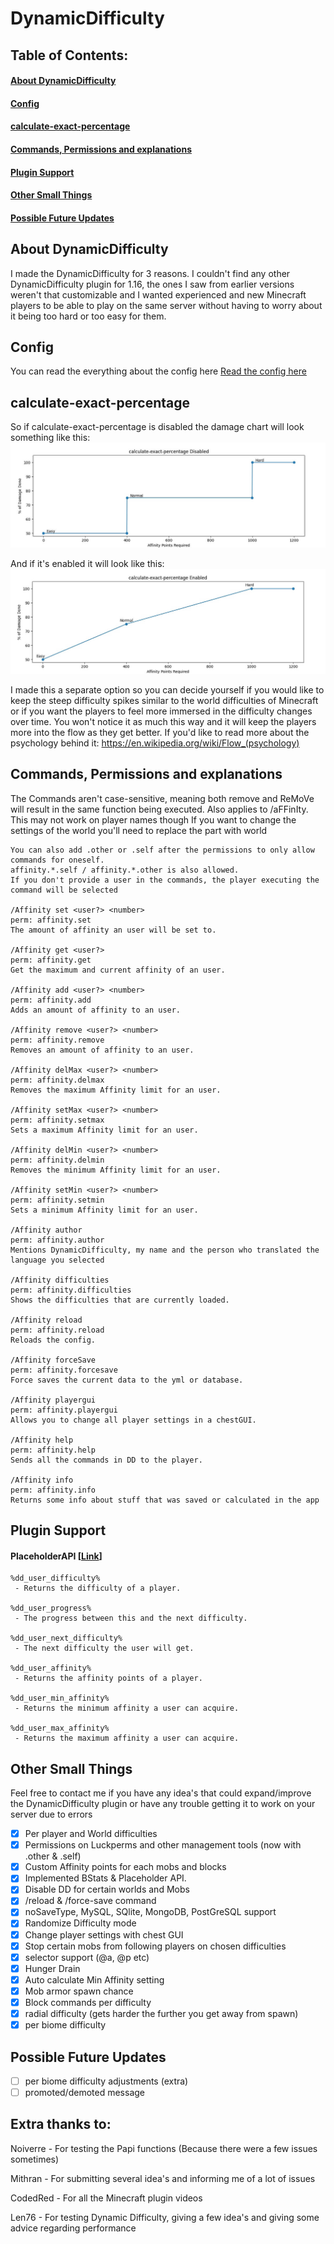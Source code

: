 # DynamicDifficulty
## Table of Contents:
#### [About DynamicDifficulty](https://github.com/JeannotM/DynamicDifficulty#about-dynamicdifficulty-1)
#### [Config](https://github.com/JeannotM/DynamicDifficulty#config-1)
#### [calculate-exact-percentage](https://github.com/JeannotM/DynamicDifficulty#calculate-exact-percentage-1)
#### [Commands, Permissions and explanations](https://github.com/JeannotM/DynamicDifficulty#commands-permissions-and-explanations-1)
#### [Plugin Support](https://github.com/JeannotM/DynamicDifficulty#plugin-support-1)
#### [Other Small Things](https://github.com/JeannotM/DynamicDifficulty#other-small-things-1)
#### [Possible Future Updates](https://github.com/JeannotM/DynamicDifficulty#possible-future-updates-1)

## About DynamicDifficulty
I made the DynamicDifficulty for 3 reasons. I couldn't find any other DynamicDifficulty plugin for 1.16, the ones I saw from earlier versions weren't that customizable and I wanted experienced and new Minecraft players to be able to play on the same server without having to worry about it being too hard or too easy for them.

## Config
You can read the everything about the config here
[Read the config here](https://github.com/JeannotM/DynamicDifficulty/wiki/Config)

## calculate-exact-percentage
So if calculate-exact-percentage is disabled the damage chart will look something like this:
![calculate-exact-percentage-disabled.jpg](docs/calculate-exact-percentage-disabled.jpeg?raw=true "Disabled")

And if it's enabled it will look like this:
![calculate-exact-percentage-enabled.jpg](docs/calculate-exact-percentage-enabled.jpeg?raw=true "Enabled")

I made this a separate option so you can decide yourself if you would like to keep the steep difficulty spikes similar to the world difficulties of Minecraft or if you want the players to feel more immersed in the difficulty changes over time. You won't notice it as much this way and it will keep the players more into the flow as they get better.
If you'd like to read more about the psychology behind it: https://en.wikipedia.org/wiki/Flow_(psychology)

## Commands, Permissions and explanations
The Commands aren't case-sensitive, meaning both remove and ReMoVe will result in the same function being executed. Also applies to /aFFinIty. This may not work on player names though
If you want to change the settings of the world you'll need to replace the <user> part with world
```
You can also add .other or .self after the permissions to only allow commands for oneself.
affinity.*.self / affinity.*.other is also allowed.
If you don't provide a user in the commands, the player executing the command will be selected

/Affinity set <user?> <number>
perm: affinity.set
The amount of affinity an user will be set to.

/Affinity get <user?>
perm: affinity.get
Get the maximum and current affinity of an user.

/Affinity add <user?> <number>
perm: affinity.add
Adds an amount of affinity to an user.

/Affinity remove <user?> <number>
perm: affinity.remove
Removes an amount of affinity to an user.

/Affinity delMax <user?> <number>
perm: affinity.delmax
Removes the maximum Affinity limit for an user.

/Affinity setMax <user?> <number>
perm: affinity.setmax
Sets a maximum Affinity limit for an user.

/Affinity delMin <user?> <number>
perm: affinity.delmin
Removes the minimum Affinity limit for an user.

/Affinity setMin <user?> <number>
perm: affinity.setmin
Sets a minimum Affinity limit for an user.

/Affinity author
perm: affinity.author
Mentions DynamicDifficulty, my name and the person who translated the language you selected

/Affinity difficulties
perm: affinity.difficulties
Shows the difficulties that are currently loaded.

/Affinity reload
perm: affinity.reload
Reloads the config.

/Affinity forceSave
perm: affinity.forcesave
Force saves the current data to the yml or database.

/Affinity playergui
perm: affinity.playergui
Allows you to change all player settings in a chestGUI.

/Affinity help
perm: affinity.help
Sends all the commands in DD to the player.

/Affinity info
perm: affinity.info
Returns some info about stuff that was saved or calculated in the app
```
## Plugin Support
#### PlaceholderAPI [[Link](https://www.spigotmc.org/resources/placeholderapi.6245/)]
```
%dd_user_difficulty%
 - Returns the difficulty of a player.

%dd_user_progress%
 - The progress between this and the next difficulty.

%dd_user_next_difficulty%
 - The next difficulty the user will get.

%dd_user_affinity%
 - Returns the affinity points of a player.

%dd_user_min_affinity%
 - Returns the minimum affinity a user can acquire.

%dd_user_max_affinity%
 - Returns the maximum affinity a user can acquire.
```

## Other Small Things
Feel free to contact me if you have any idea's that could expand/improve the DynamicDifficulty plugin or have any trouble getting it to work on your server due to errors
- [x] Per player and World difficulties
- [x] Permissions on Luckperms and other management tools (now with .other & .self)
- [x] Custom Affinity points for each mobs and blocks
- [x] Implemented BStats & Placeholder API.
- [x] Disable DD for certain worlds and Mobs
- [x] /reload & /force-save command
- [x] noSaveType, MySQL, SQlite, MongoDB, PostGreSQL support
- [x] Randomize Difficulty mode
- [x] Change player settings with chest GUI
- [x] Stop certain mobs from following players on chosen difficulties
- [x] selector support (@a, @p etc)
- [x] Hunger Drain
- [x] Auto calculate Min Affinity setting
- [x] Mob armor spawn chance
- [x] Block commands per difficulty
- [x] radial difficulty (gets harder the further you get away from spawn)
- [x] per biome difficulty

## Possible Future Updates
- [ ] per biome difficulty adjustments (extra)
- [ ] promoted/demoted message

## Extra thanks to:
Noiverre - For testing the Papi functions (Because there were a few issues sometimes)

Mithran - For submitting several idea's and informing me of a lot of issues

CodedRed - For all the Minecraft plugin videos

Len76 - For testing Dynamic Difficulty, giving a few idea's and giving some advice regarding performance
